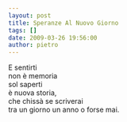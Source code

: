 ```yaml
---
layout: post
title: Speranze Al Nuovo Giorno
tags: []
date: 2009-03-26 19:56:00
author: pietro
---
```

E sentirti<br/>non è memoria<br/>sol saperti<br/>è nuova storia,<br/>che chissà se scriverai<br/>tra un giorno un anno o forse mai.
